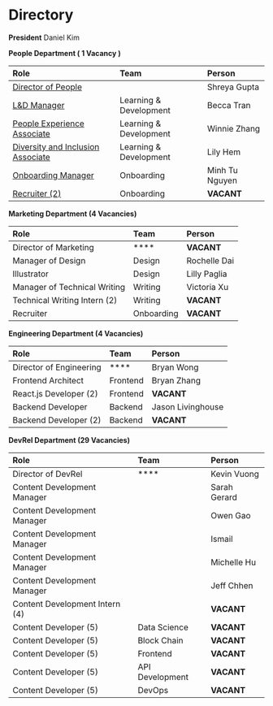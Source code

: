 # Directory

**President** Daniel Kim

**People Department \( 1 Vacancy \)**

| Role | Team | Person |
| :--- | :--- | :--- |
| [Director of People](https://about.bitproject.org/teams/people/roles/director-of-people) |  | Shreya Gupta |
| [L&D Manager](https://about.bitproject.org/teams/people/roles/learning-and-development-manager) | Learning & Development | Becca Tran |
| [People Experience Associate](https://about.bitproject.org/teams/people/roles/people-experience-associate) | Learning & Development | Winnie Zhang |
| [Diversity and Inclusion Associate](https://about.bitproject.org/teams/people/roles/diversity-and-inclusion-specialist) | Learning & Development | Lily Hem |
| [Onboarding Manager](https://about.bitproject.org/teams/people/roles/onboarding-manager) | Onboarding | Minh Tu Nguyen |
| [Recruiter \(2\)](https://about.bitproject.org/teams/people/roles/recruiter) | Onboarding | **VACANT** |

**Marketing Department \(4 Vacancies\)**

| Role | Team | Person |
| :--- | :--- | :--- |
| Director of Marketing | \*\*\*\* | **VACANT** |
| Manager of Design | Design | Rochelle Dai |
| Illustrator | Design | Lilly Paglia |
| Manager of Technical Writing | Writing | Victoria Xu |
| Technical Writing Intern \(2\) | Writing | **VACANT** |
| Recruiter | Onboarding | **VACANT** |

**Engineering Department \(4 Vacancies\)**

| Role | Team | Person |
| :--- | :--- | :--- |
| Director of Engineering | \*\*\*\* | Bryan Wong |
| Frontend Architect | Frontend | Bryan Zhang |
| React.js Developer \(2\) | Frontend | **VACANT** |
| Backend Developer | Backend | Jason Livinghouse |
| Backend Developer \(2\) | Backend | **VACANT** |

**DevRel Department \(29 Vacancies\)**

| Role | Team | Person |
| :--- | :--- | :--- |
| Director of DevRel | \*\*\*\* | Kevin Vuong |
| Content Development Manager |  | Sarah Gerard |
| Content Development Manager |  | Owen Gao |
| Content Development Manager |  | Ismail |
| Content Development Manager |  | Michelle Hu |
| Content Development Manager |  | Jeff Chhen |
| Content Development Intern \(4\) |  | **VACANT** |
| Content Developer \(5\) | Data Science | **VACANT** |
| Content Developer \(5\) | Block Chain | **VACANT** |
| Content Developer \(5\) | Frontend | **VACANT** |
| Content Developer \(5\) | API Development | **VACANT** |
| Content Developer \(5\) | DevOps | **VACANT** |

